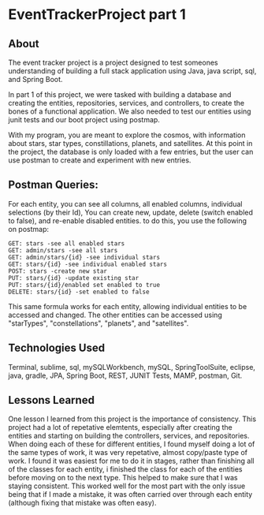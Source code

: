 # EventTrackerProject part 1

## About

The event tracker project is a project designed to test someones understanding of building a full stack application using Java, java script, sql, and Spring Boot.

In part 1 of this project, we were tasked with building a database and creating the entities, repositories, services, and controllers, to create the bones of a functional application. We also needed to test our entities using junit tests and our boot project using postmap.

With my program, you are meant to explore the cosmos, with information about stars, star types, constillations, planets, and satellites. At this point in the project, the database is only loaded with a few entries, but the user can use postman to create and experiment with new entries. 

## Postman Queries:

For each entity, you can see all columns, all enabled columns, individual selections (by their Id), You can create new, update, delete (switch enabled to false), and re-enable disabled entities. to do this, you use the following on postmap:

	GET: stars -see all enabled stars
	GET: admin/stars -see all stars
	GET: admin/stars/{id} -see individual stars
	GET: stars/{id} -see individual enabled stars
	POST: stars -create new star
	PUT: stars/{id} -update existing star
	PUT: stars/{id}/enabled set enabled to true
	DELETE: stars/{id} -set enabled to false

This same formula works for each entity, allowing individual entities to be accessed and changed. The other entities can be accessed using "starTypes", "constellations", "planets", and "satellites".

## Technologies Used

Terminal, sublime, sql, mySQLWorkbench, mySQL, SpringToolSuite, eclipse, java, gradle, JPA, Spring Boot, REST, JUNIT Tests, MAMP, postman, Git. 

## Lessons Learned

One lesson I learned from this project is the importance of consistency. This project had a lot of repetative elemtents, especially after creating the entities and starting on building the controllers, services, and repositories. When doing each of these for different entities, I found myself doing a lot of the same types of work, it was very repetative, almost copy/paste type of work. I found it was easiest for me to do it in stages, rather than finishing all of the classes for each entity, i finished the class for each of the entities before moving on to the next type. This helped to make sure that I was staying consistent. This worked well for the most part with the only issue being that if I made a mistake, it was often carried over through each entity (although fixing that mistake was often easy). 



